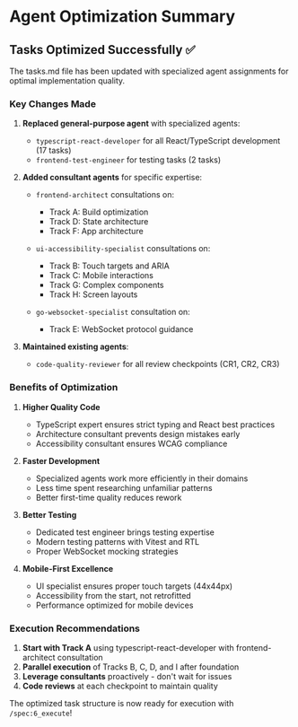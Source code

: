 # Agent Optimization Summary

## Tasks Optimized Successfully ✅

The tasks.md file has been updated with specialized agent assignments for optimal implementation quality.

### Key Changes Made

1. **Replaced general-purpose agent** with specialized agents:
   - `typescript-react-developer` for all React/TypeScript development (17 tasks)
   - `frontend-test-engineer` for testing tasks (2 tasks)

2. **Added consultant agents** for specific expertise:
   - `frontend-architect` consultations on:
     - Track A: Build optimization
     - Track D: State architecture
     - Track F: App architecture
   
   - `ui-accessibility-specialist` consultations on:
     - Track B: Touch targets and ARIA
     - Track C: Mobile interactions
     - Track G: Complex components
     - Track H: Screen layouts
   
   - `go-websocket-specialist` consultation on:
     - Track E: WebSocket protocol guidance

3. **Maintained existing agents**:
   - `code-quality-reviewer` for all review checkpoints (CR1, CR2, CR3)

### Benefits of Optimization

1. **Higher Quality Code**
   - TypeScript expert ensures strict typing and React best practices
   - Architecture consultant prevents design mistakes early
   - Accessibility consultant ensures WCAG compliance

2. **Faster Development**
   - Specialized agents work more efficiently in their domains
   - Less time spent researching unfamiliar patterns
   - Better first-time quality reduces rework

3. **Better Testing**
   - Dedicated test engineer brings testing expertise
   - Modern testing patterns with Vitest and RTL
   - Proper WebSocket mocking strategies

4. **Mobile-First Excellence**
   - UI specialist ensures proper touch targets (44x44px)
   - Accessibility from the start, not retrofitted
   - Performance optimized for mobile devices

### Execution Recommendations

1. **Start with Track A** using typescript-react-developer with frontend-architect consultation
2. **Parallel execution** of Tracks B, C, D, and I after foundation
3. **Leverage consultants** proactively - don't wait for issues
4. **Code reviews** at each checkpoint to maintain quality

The optimized task structure is now ready for execution with `/spec:6_execute`!